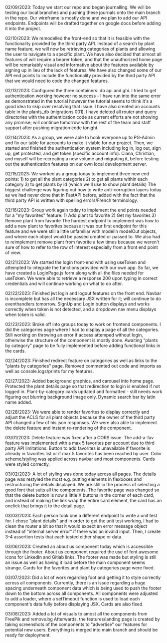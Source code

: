 02/09/2023:
    Today we start our repo and began journalling. We will be testing our local branches and pushing these journals onto the main branch
    in the repo. Our wireframe is mostly done and we plan to add our API endpoints. Endpoints will be drafted together on google docs before
    adding it into the project.

02/10/2023:
    We remodelled the front-end so that it is feasible with the functionality provided by the third party API. Instead of a search by plant name feature, we will now be retrieving categories of plants and allowing the user to navigate to a specific plant. We have also decided that almost all features of will require a bearer token, and that the unauthorized home page will be remarkably visual and informative about the features available by signing up in lieu of the lack of features.
    We have also changed some of our API end points to include the functionality provided by the third party API that we would need to code the changed features.


02/13/2023:
    Configured the three containers: db api and ghi. I tried to get authentication working however no success - I have run into the same error as demonstrated in the tutorial however the tutorial seems to think it's a good idea to skip over resolving that issue. I have also created an accounts table in the plants_db (migrations 001). I have deleted all router and query directories with the authentication code as current efforts are not showing any promise; will continue tomorrow with the rest of the team and staff support after pushing migration code tonight.


02/14/2023:
    As a group, we were able to hook everyone up to PG-Admin and fix our table for accounts to make it viable for our project. Then, we started and finished the authentication system including log in, log out, sign up, get protected, and get token (specific account info).
    Ciana, Christian, and myself will be recreating a new volume and migrating it, before testing out the authentication features on our own local development server.


02/15/2023:
    We worked as a group today to implement three new end points:
    1) to get all the plant categories
    2) to get all plants within each category
    3) to get plants by id (which we'll use to show plant details)
    The biggest challenge was figuring out how to write anti-corruption layers today as we had never done that in FastAPI before, added with the fact that the third party API is written with spelling errors/French terminology.


02/16/2023:
    Group work again today to implement the end points needed for a "my favorites" feature:
    1) Add plant to favorite
    2) Get my favorites
    3) Remove plant from favorite
    The hardest endpoint to implement was how to add a new plant to favorites because it was our first endpoint for this feature and we were still a little unfamiliar with modelIn modelOut objects, and where each object would be passed created or passed to. We also had to reimplement remove plant from favorite a few times because we weren't sure of how to refer to the row of interest especially from a front end point of view.

02/21/2023:
    We started the login front-end with using useToken and attempted to integrate the functions provided with our own app. So far, we have created a LoginPage.js form along with all the files needed for useToken. We were able to retrieve a response 200 upon typing in correct credentials and will continue working on what to do after.

02/22/2023:
    Finished jwt login and logout features on the front end. Navbar is incomplete but has all the necessary JSX written for it; will continue to do eventhandlers tomorrow. SignUp and LogIn button displays and works correctly when token is not detected, and a dropdown nav menu displays when token is valid.


02/23/2023:
    Broke off into groups today to work on frontend components. I did the categories page where I had to display a page of all the categories. Still working on throwing an error if access attemped without login, otherwise the structure of the component is mostly done. Awaiting "plants by category" page to be fully implemented before adding functional links in the cards.


02/24/2023:
    Finished redirect feature on categories as well as links to the "plants by categories" page. Removed commented out code and imports as well as console.logs/prints for my features.


02/27/2023:
    Added background graphics, and carousel into home page. Protected the plant details page so that redirection to login is enabled if not logged in. Plant-by-category cards updated and formatted - still needs work figuring out blurring background image only. Dynamic search bar by latin name added.


02/28/2023:
    We were able to render favorites to display correctly and adjust the ACLS for all plant objects because the owner of the third party API changed a few of his json responses. We were also able to implement the delete feature and instant re-rendering of the component.


03/01/2023:
    Delete feature was fixed after a CORS issue. The add-a-fav feature was implemented with a max 5 favorites per account due to third party API limitations. Button to add favorites is unavailable if favorite is already in favorites list or if max 5 favorites has been reached by user. Color scheme/styling was applied across navbar and most components. Cards were styled correctly.


03/02/2023:
    A lot of styling was done today across all pages. The details page was restyled the most e.g. putting elements in flexboxes and restructuring the details displayed. We are still in the process of selecting a good font that suits all the components. The favorite page was changed so that the delete button is now a little X buttons in the corner of each card, and instead of making the link wrap the entire card element, the card has an onclick that brings it to the detail page.


03/03/2023:
    Each person took one a different endpoint to write a unit test for. I chose "plant details" and in order to get the unit test working, I had to clean the router a bit so that it would expect an error message object instead of "internal server error" if there was an invalid input. Then, I create 3-4 assertion tests that each tested either shape or data.


03/06/2023:
    Created an about us component today which is accessible through the footer. About us component required the use of font awesome icons for LinkedIn and Gitlab links. The footer was made but styling is still an issue as well as having it load before the main component seems strange. Cards for the favorites and plant by categories page were fixed.


03/07/2023:
    Did a lot of work regarding foot and getting it to style correctly across all components. Currently, there is an issue regarding a huge spacing underneath component data which is being used to push the footer down to the bottom across all components. All components were adjusted to add a loader, where a setTimeout function is used to load each component's data fully before displaying JSX. Cards are also fixed.


03/08/2023:
    Added a lot of visuals to amost all the components from FreePik and remove.bg
    Afterwards, the features/landing page is created by taking screenshots of the components to "advertise" our features for potential new
    users. Everything is merged into main branch and should be ready for deployment.

